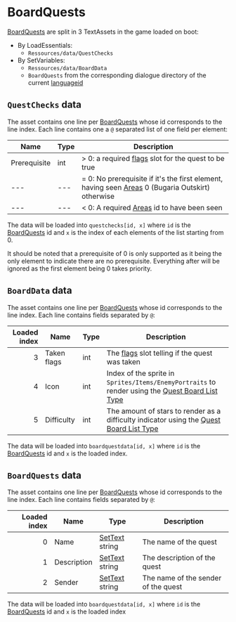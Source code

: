 # BoardQuests

[BoardQuests](../Enums%20and%20IDs/BoardQuests.md) are split in 3 TextAssets in the game loaded on boot: 

* By LoadEssentials:
  * `Ressources/data/QuestChecks`
* By SetVariables:
  * `Ressources/data/BoardData`
  * `BoardQuests` from the corresponding dialogue directory of the current [languageid](../SetText/languageid.md)

## `QuestChecks` data

The asset contains one line per [BoardQuests](../Enums%20and%20IDs/BoardQuests.md) whose id corresponds to the line index. Each line contains one a `@` separated list of one field per element:

|Name|Type|Description|
|----|----|-----------|
|Prerequisite|int|\> 0: a required [flags](../Flags%20arrays/flags.md) slot for the quest to be true|
|---|---|= 0: No prerequisite if it's the first element, having seen [Areas](../Enums%20and%20IDs/librarystuff/Areas.md) 0 (Bugaria Outskirt) otherwise|
|---|---|\< 0: A required [Areas](../Enums%20and%20IDs/librarystuff/Areas.md) id to have been seen|

The data will be loaded into `questchecks[id, x]` where `id` is the [BoardQuests](../Enums%20and%20IDs/BoardQuests.md) id and `x` is the index of each elements of the list starting from 0.

It should be noted that a prerequisite of 0 is only supported as it being the only element to indicate there are no prerequisite. Everything after will be ignored as the first element being 0 takes priority.

## `BoardData` data

The asset contains one line per [BoardQuests](../Enums%20and%20IDs/BoardQuests.md) whose id corresponds to the line index. Each line contains fields separated by `@`:

|Loaded index|Name|Type|Description|
|------------:|----|----|-----------|
|3|Taken flags|int|The [flags](../Flags%20arrays/flags.md) slot telling if the quest was taken|
|4|Icon|int|Index of the sprite in `Sprites/Items/EnemyPortraits` to render using the [Quest Board List Type](../ItemList/List%20Types%20Group%20Details/Quest%20Board%20List%20Type.md)|
|5|Difficulty|int|The amount of stars to render as a difficulty indicator using the [Quest Board List Type](../ItemList/List%20Types%20Group%20Details/Quest%20Board%20List%20Type.md)|

The data will be loaded into `boardquestdata[id, x]` where `id` is the [BoardQuests](../Enums%20and%20IDs/BoardQuests.md) id and `x` is the loaded index.

## `BoardQuests` data

The asset contains one line per [BoardQuests](../Enums%20and%20IDs/BoardQuests.md) whose id corresponds to the line index. Each line contains fields separated by `@`:

|Loaded index|Name|Type|Description|
|------------:|----|----|-----------|
|0|Name|[SetText](../SetText/SetText.md) string|The name of the quest|
|1|Description|[SetText](../SetText/SetText.md) string|The description of the quest|
|2|Sender|[SetText](../SetText/SetText.md) string|The name of the sender of the quest|

The data will be loaded into `boardquestdata[id, x]` where `id` is the [BoardQuests](../Enums%20and%20IDs/BoardQuests.md) id and `x` is the loaded index
